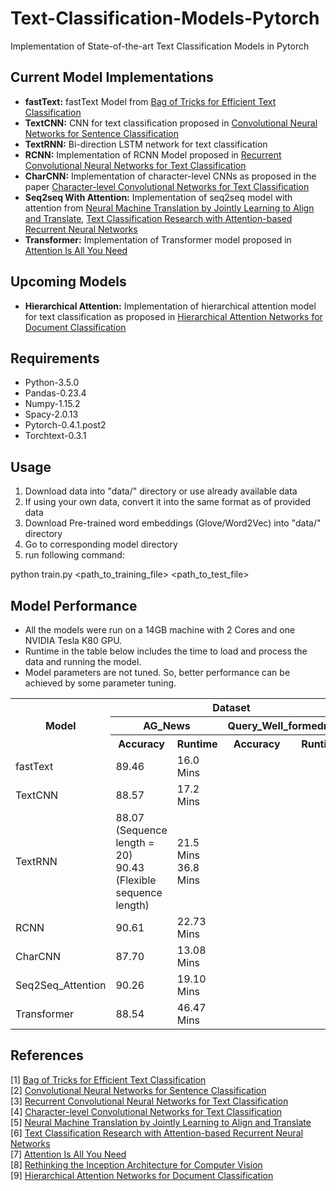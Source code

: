 # Text-Classification-Models-Pytorch
Implementation of State-of-the-art Text Classification Models in Pytorch

## Current Model Implementations
- **fastText:** fastText Model from [Bag of Tricks for Efficient Text Classification](https://arxiv.org/abs/1607.01759)
- **TextCNN:** CNN for text classification proposed in [Convolutional Neural Networks for Sentence Classification](https://arxiv.org/abs/1408.5882)
- **TextRNN:** Bi-direction LSTM network for text classification
- **RCNN:** Implementation of RCNN Model proposed in [Recurrent Convolutional Neural Networks for Text Classification](https://www.aaai.org/ocs/index.php/AAAI/AAAI15/paper/download/9745/9552)
- **CharCNN:** Implementation of character-level CNNs as proposed in the paper [Character-level Convolutional Networks for Text Classification](https://papers.nips.cc/paper/5782-character-level-convolutional-networks-for-text-classification.pdf)
- **Seq2seq With Attention:** Implementation of seq2seq model with attention from [Neural Machine Translation by Jointly Learning to Align and Translate](https://arxiv.org/pdf/1409.0473.pdf), [Text Classification Research with Attention-based Recurrent Neural Networks](http://univagora.ro/jour/index.php/ijccc/article/download/3142/pdf)
- **Transformer:** Implementation of Transformer model proposed in [Attention Is All You Need](https://arxiv.org/abs/1706.03762)

## Upcoming Models
- **Hierarchical Attention:** Implementation of hierarchical attention model for text classification as proposed in [Hierarchical Attention Networks for Document Classification](https://www.cs.cmu.edu/~diyiy/docs/naacl16.pdf)

## Requirements
- Python-3.5.0
- Pandas-0.23.4
- Numpy-1.15.2
- Spacy-2.0.13
- Pytorch-0.4.1.post2
- Torchtext-0.3.1

## Usage
1) Download data into "data/" directory or use already available data
2) If using your own data, convert it into the same format as of provided data 
3) Download Pre-trained word embeddings (Glove/Word2Vec) into "data/" directory
4) Go to corresponding model directory
5) run following command:

python train.py <path_to_training_file> <path_to_test_file>

## Model Performance
- All the models were run on a 14GB machine with 2 Cores and one NVIDIA Tesla K80 GPU.
- Runtime in the table below includes the time to load and process the data and running the model.
- Model parameters are not tuned. So, better performance can be achieved by some parameter tuning.

<table>
  <tr>
    <th rowspan="3">Model</th>
    <th align="center" colspan="4">Dataset</th>
  </tr>
  <tr>
    <th colspan="2">AG_News</th>
    <th colspan="2">Query_Well_formedness</th>
  </tr>
  <tr>
    <th>Accuracy </th>
    <th>Runtime </th>
    <th>Accuracy </th>
    <th>Runtime </th>
  </tr>
  <tr>
    <td>fastText</td>
    <td>89.46</td>
    <td>16.0 Mins</td>
    <td></td>
    <td></td>
  </tr>
  <tr>
    <td>TextCNN</td>
    <td>88.57</td>
    <td>17.2 Mins</td>
    <td></td>
    <td></td>
  </tr>
  <tr>
    <td>TextRNN</td>
    <td>88.07 (Sequence length = 20) <br/> 90.43 (Flexible sequence length)</td>
    <td>21.5 Mins <br/> 36.8 Mins</td>
    <td></td>
    <td></td>
  </tr>
  <tr>
    <td>RCNN</td>
    <td>90.61</td>
    <td>22.73 Mins</td>
    <td></td>
    <td></td>
  </tr>
  <tr>
    <td>CharCNN</td>
    <td>87.70</td>
    <td>13.08 Mins</td>
    <td></td>
    <td></td>
  </tr>
  <tr>
    <td>Seq2Seq_Attention</td>
    <td>90.26</td>
    <td>19.10 Mins</td>
    <td></td>
    <td></td>
  </tr>
  <tr>
    <td>Transformer</td>
    <td>88.54</td>
    <td>46.47 Mins</td>
    <td></td>
    <td></td>
  </tr>
</table>

## References
[1] [Bag of Tricks for Efficient Text Classification](https://arxiv.org/abs/1607.01759) </br>
[2] [Convolutional Neural Networks for Sentence Classification](https://arxiv.org/abs/1408.5882) </br>
[3] [Recurrent Convolutional Neural Networks for Text Classification](https://www.aaai.org/ocs/index.php/AAAI/AAAI15/paper/download/9745/9552) </br>
[4] [Character-level Convolutional Networks for Text Classification](https://papers.nips.cc/paper/5782-character-level-convolutional-networks-for-text-classification.pdf) </br>
[5] [Neural Machine Translation by Jointly Learning to Align and Translate](https://arxiv.org/pdf/1409.0473.pdf) </br>
[6] [Text Classification Research with Attention-based Recurrent Neural Networks](http://univagora.ro/jour/index.php/ijccc/article/download/3142/pdf) </br>
[7] [Attention Is All You Need](https://arxiv.org/abs/1706.03762) </br>
[8] [Rethinking the Inception Architecture for Computer Vision](https://arxiv.org/pdf/1705.03122.pdf) </br>
[9] [Hierarchical Attention Networks for Document Classification](https://www.cs.cmu.edu/~diyiy/docs/naacl16.pdf) </br>
